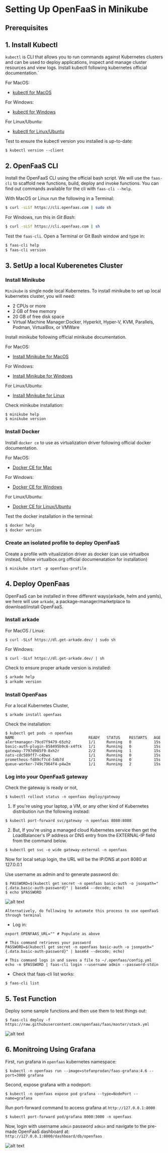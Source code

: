 # Setting Up OpenFaaS in Minikube

## Prerequisites 
## 1. Install Kubectl 
`kubectl` is CLI that allows you to run commands against Kubernetes clusters and can be used to deploy applications, inspect and manage cluster resources and view logs.
Install kubectl following kubernetes official documentation.`

For MacOS:
* [kubectl for MacOS](https://kubernetes.io/docs/tasks/tools/install-kubectl/#install-kubectl-on-macos)

For Windows:
* [kubectl for Windows](https://kubernetes.io/docs/tasks/tools/install-kubectl/#install-kubectl-on-windows)

For Linux/Ubuntu:
* [kubectl for Linux/Ubuntu](https://kubernetes.io/docs/tasks/tools/install-kubectl/#install-kubectl-on-linux)

Test to ensure the kubectl version you installed is up-to-date:
```
$ kubectl version --client
```

## 2. OpenFaaS CLI

Install the OpenFaaS CLI using the official bash script. We will use the `faas-cli` to scaffold new functions, build, deploy and invoke functions. You can find out commands available for the cli with `faas-cli --help`.

With MacOS or Linux run the following in a Terminal:

```sh
$ curl -sLSf https://cli.openfaas.com | sudo sh
```

For Windows, run this in *Git Bash*:

```sh
$ curl -sLSf https://cli.openfaas.com | sh
```

Test the `faas-cli`. Open a Terminal or Git Bash window and type in:

```sh
$ faas-cli help
$ faas-cli version
```  
## 3. SetUp a local Kuberenetes Cluster 

### Install Minikube
`Minikube` is single node local Kubernetes. To install minikube to set up local kubernetes cluster, you will need:
* 2 CPUs or more
* 2 GB of free memory
* 20 GB of free disk space
* Virtual Machine Manager:Docker, Hyperkit, Hyper-V, KVM, Parallels, Podman, VirtualBox, or VMWare

Install minikube following official minikube documentation.

For MacOS:
* [Install Minikube for MacOS](https://minikube.sigs.k8s.io/docs/start/#macOS)

For Windows:
* [Install Minikube for Windows](https://minikube.sigs.k8s.io/docs/start/#Windows)

For Linux/Ubuntu:
* [Install Minikube for Linux](https://minikube.sigs.k8s.io/docs/start/#Linux)

Check minikube installation:
```
$ minikube help
$ minikube version
```

### Install Docker 
Install `docker ce` to use as virtualization driver following official docker documentation. 

For MacOS:
* [Docker CE for Mac](https://docs.docker.com/docker-for-mac/install/)

For Windows:
* [Docker CE for Windows](https://docs.docker.com/docker-for-windows/install/)

For Linux/Ubuntu:
* [Docker CE for Linux/Ubuntu](https://docs.docker.com/engine/install/ubuntu/)

Test the docker installation in the terminal:
```sh
$ docker help
$ docker version
```

### Create an isolated profile to deploy OpenFaaS

Create a profile with vitualization driver as docker (can use virtualbox instead, follow virtualbox.org official documenatation for installation)
```
$ minikube start -p openfaas-profile
```

## 4. Deploy OpenFaas 
OpenFaaS can be installed in three different ways(arkade, helm and yamls), we here will use `arkade`, a package-manager/marketplace to download/install OpenFaaS.

### Install arkade

For MacOS / Linux:
```
$ curl -SLsf https://dl.get-arkade.dev/ | sudo sh
```

For Windows:
```
$ curl -SLsf https://dl.get-arkade.dev/ | sh
```

Check to ensure proper arkade version is installed:
```sh
$ arkade help
$ arkade version
```

### Install OpenFaas
For a local Kubernetes Cluster,

```
$ arkade install openfaas
```

Check the installation:
```
$ kubectl get pods -n openfaas
NAME                                 READY   STATUS    RESTARTS   AGE
alertmanager-79cd7f9479-65zh2        1/1     Running   0          15s
basic-auth-plugin-858495b9c6-x4ftk   1/1     Running   0          15s
gateway-7797d985f9-8xh2r             2/2     Running   1          15s
nats-cdc589ff7-c4bwx                 1/1     Running   0          15s
prometheus-fd89cf7cd-54b7d           1/1     Running   0          15s
queue-worker-749c7964f4-p4w2m        1/1     Running   2          15s

```
### Log into your OpenFaaS gateway
Check the gateway is ready or not,

```
$ kubectl rollout status -n openfaas deploy/gateway
```
1. If you're using your laptop, a VM, or any other kind of Kubernetes distribution run the following instead:
```
$ kubectl port-forward svc/gateway -n openfaas 8080:8080
```

2. But, If you're using a managed cloud Kubernetes service then get the LoadBalancer's IP address or DNS entry from the EXTERNAL-IP field from the command below.
```
$ kubectl get svc -o wide gateway-external -n openfaas
```

Now for local setup login, the URL will be the IP/DNS at port 8080 at 127.0.0.1

Use username as admin and to generate password do:
```
$ PASSWORD=$(kubectl get secret -n openfaas basic-auth -o jsonpath="{.data.basic-auth-password}" | base64 --decode; echo)
$ echo $PASSWORD
```
![alt text](https://github.com/limbuu/serverless-with-openfaas/blob/main/images/login_page.png)


`Alternatively, do following to automate this process to use openFaaS through terminal`
* Log in:
```
export OPENFAAS_URL="" # Populate as above

# This command retrieves your password
PASSWORD=$(kubectl get secret -n openfaas basic-auth -o jsonpath="{.data.basic-auth-password}" | base64 --decode; echo)

# This command logs in and saves a file to ~/.openfaas/config.yml
echo -n $PASSWORD | faas-cli login --username admin --password-stdin

```

* Check that faas-cli list works:
```
$ faas-cli list
```
## 5. Test Function
Deploy some sample functions and then use them to test things out:
```
$ faas-cli deploy -f https://raw.githubusercontent.com/openfaas/faas/master/stack.yml
```
![alt text](https://github.com/limbuu/serverless-with-openfaas/blob/main/images/test_function.png)

## 6. Monitroing Using Grafana

First, run grafana in `openfaas` kubernetes namespace:
```
$ kubectl -n openfaas run --image=stefanprodan/faas-grafana:4.6 --port=3000 grafana
```
Second, expose grafana with a nodeport:
```
$ kubectl -n openfaas expose pod grafana --type=NodePort --name=grafana
```
Run port-forward command to access grafana at `http://127.0.0.1:8000`
```
$ kubectl port-forward pod/grafana 8000:3000 -n openfaas
```
Now, login with username `admin` password `admin` and navigate to the pre-made OpenFaaS dashboard at:
`http://127.0.0.1:8000/dashboard/db/openfaas`

![alt text](https://github.com/limbuu/serverless-with-openfaas/blob/main/images/grafana.png)
